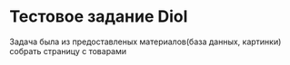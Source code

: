 # Тестовое задание Diol
Задача была из предоставленых материалов(база данных, картинки) собрать страницу с товарами
